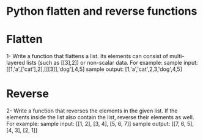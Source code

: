# Python flatten and reverse functions

# Flatten
1- Write a function that flattens a list. Its elements can consist of multi-layered lists (such as [[3],2]) or non-scalar data. For example:
sample input: [[1,'a',['cat'],2],[[[3]],'dog'],4,5]
sample output: [1,'a','cat',2,3,'dog',4,5]

# Reverse
2- Write a function that reverses the elements in the given list. If the elements inside the list also contain the list, reverse their elements as well. For example:
sample input: [[1, 2], [3, 4], [5, 6, 7]]
sample output: [[7, 6, 5], [4, 3], [2, 1]]
